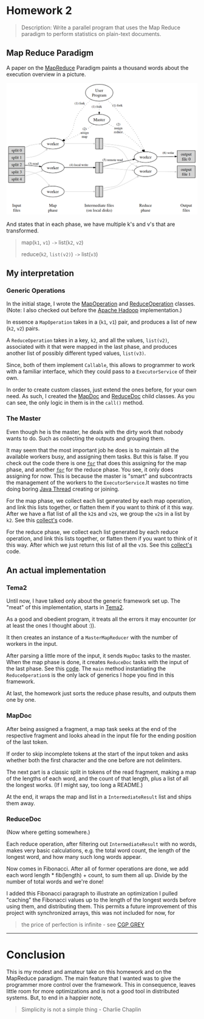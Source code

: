 # Homework 2

> Description: Write a parallel program that uses the Map Reduce paradigm to
> perform statistics on plain-text documents.

## Map Reduce Paradigm

A paper on the
[MapReduce](https://static.googleusercontent.com/media/research.google.com/en//archive/mapreduce-osdi04.pdf)
Paradigm paints a thousand words about the execution overview in a picture.

![exec](resources/execution_overview.png "Execution overview")

And states that in each phase, we have multiple k's and v's that are
transformed.

> map(`k1`, `v1`) `->` list(`k2`, `v2`)
>
> reduce(`k2`, `list(v2)`) `->` list(`v3`)

## My interpretation

### Generic Operations

In the initial stage, I wrote the [MapOperation](MapReduce/MapOperation.java) and
[ReduceOperation](MapReduce/ReduceOperation.java) classes. (Note: I also checked out
before the [Apache Hadoop](https://hadoop.apache.org/) implementation.)

In essence a `MapOperation` takes in a (`k1`, `v1`) pair, and produces a list of
new (`k2`, `v2`) pairs.

A `ReduceOperation` takes in a key, `k2`, and all the values, `list(v2)`,
associated with it that were mapped in the last phase, and produces another list
of possibly different typed values, `list(v3)`.

Since, both of them implement `Callable`, this allows to programmer to work with
a familiar interface, which they could pass to a `ExecutorService` of their own.

In order to create custom classes, just extend the ones before, for your own
need. As such, I created the [MapDoc](MapDoc.java) and
[ReduceDoc](ReduceDoc.java) child classes. As you can see, the only logic in
them is in the `call()` method.

### The Master

Even though he is the master, he deals with the dirty work that nobody wants to
do. Such as collecting the outputs and grouping them.

It may seem that the most important job he does is to maintain all the available
workers busy, and assigning them tasks. But this is false. If you check out the
code there is one [`for`](MapReduce/MasterMapReducer.java#L41) that does this
assigning for the map phase, and another
[`for`](MapReduce/MasterMapReducer.java#L61) for the reduce phase. You see, it
only does assigning for now. This is because the master is "smart" and
subcontracts the management of the workers to the `ExecutorService`.It wastes no
time doing boring
[Java Thread](https://docs.oracle.com/en/java/javase/11/docs/api/java.base/java/lang/Thread.html)
creating or joining.

For the map phase, we collect each list generated by each map operation, and
link this lists together, or flatten them if you want to think of it this way.
After we have a flat list of all the `k2`s and `v2`s, we group the `v2`s in a
list by `k2`. See this [collect's](MapReduce/MasterMapReducer.java#L47) code.

For the reduce phase, we collect each list generated by each reduce operation,
and link this lists together, or flatten them if you want to think of it this
way. After which we just return this list of all the `v3`s. See this
[collect's](MapReduce/MasterMapReducer.java#L67) code.

## An actual implementation

### Tema2

Until now, I have talked only about the generic framework set up. The "meat" of
this implementation, starts in [Tema2](Tema2.java).

As a good and obedient program, it treats all the errors it may encounter (or at
least the ones I thought about :)).

It then creates an instance of a `MasterMapReducer` with the number of workers
in the input.

After parsing a little more of the input, it sends `MapDoc` tasks to the master.
When the map phase is done, it creates `ReduceDoc` tasks with the input of the
last phase. See this [code](Tema2.java#L51). The `main` method instantiating the
`ReduceOperation`s is the only lack of generics I hope you find in this
framework.

At last, the homework just sorts the reduce phase results, and outputs them one
by one.

### MapDoc

After being assigned a fragment, a map task seeks at the end of the respective
fragment and looks ahead in the input file for the ending position of the last
token.

If order to skip incomplete tokens at the start of the input token and asks
whether both the first character and the one before are not delimiters.

The next part is a classic split in tokens of the read fragment, making a map of
the lengths of each word, and the count of that length, plus a list of all the
longest works. (If I might say, too long a README.)

At the end, it wraps the map and list in a `IntermediateResult` list and ships
them away.

### ReduceDoc

(Now where getting somewhere.)

Each reduce operation, after filtering out `IntermediateResult` with no words,
makes very basic calculations, e.g. the total word count, the length of the
longest word, and how many such long words appear.

Now comes in Fibonacci. After all of former operations are done, we add each
word length * fib(length) + count, to sum them all up. Divide by the number of
total words and we're done!

I added this Fibonacci paragraph to illustrate an optimization I pulled
"caching" the Fibonacci values up to the length of the longest words before
using them, and distributing them. This permits a future improvement of this
project with synchronized arrays, this was not included for now, for

> the price of perfection is infinite - see
> [CGP GREY](https://www.youtube.com/watch?v=ua4QMFQATco)

---

# Conclusion

This is my modest and amateur take on this homework and on the MapReduce
paradigm. The main feature that I wanted was to give the programmer more control
over the framework. This in consequence, leaves little room for more
optimizations and is not a good tool in distributed systems. But, to end in a
happier note,

> Simplicity is not a simple thing - Charlie Chaplin
